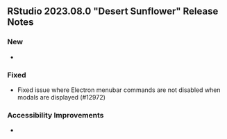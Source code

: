 ## RStudio 2023.08.0 "Desert Sunflower" Release Notes

### New
-

### Fixed
- Fixed issue where Electron menubar commands are not disabled when modals are displayed (#12972)

### Accessibility Improvements
-

